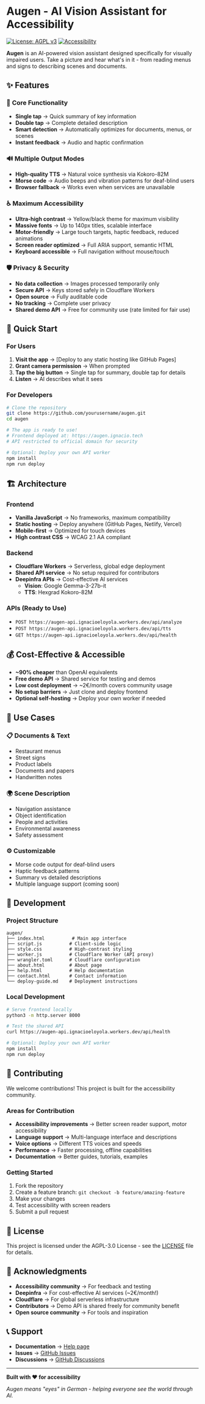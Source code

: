 # Augen - AI Vision Assistant for Accessibility

[![License: AGPL v3](https://img.shields.io/badge/License-AGPL%20v3-blue.svg)](https://www.gnu.org/licenses/agpl-3.0)
[![Accessibility](https://img.shields.io/badge/Accessibility-WCAG%202.1%20AA-green)](https://www.w3.org/WAI/WCAG21/quickref/)

**Augen** is an AI-powered vision assistant designed specifically for visually impaired users. Take a picture and hear what's in it - from reading menus and signs to describing scenes and documents.

## ✨ Features

### 🎯 **Core Functionality**
- **Single tap** → Quick summary of key information
- **Double tap** → Complete detailed description  
- **Smart detection** → Automatically optimizes for documents, menus, or scenes
- **Instant feedback** → Audio and haptic confirmation

### 🔊 **Multiple Output Modes**
- **High-quality TTS** → Natural voice synthesis via Kokoro-82M
- **Morse code** → Audio beeps and vibration patterns for deaf-blind users
- **Browser fallback** → Works even when services are unavailable

### ♿ **Maximum Accessibility**
- **Ultra-high contrast** → Yellow/black theme for maximum visibility
- **Massive fonts** → Up to 140px titles, scalable interface
- **Motor-friendly** → Large touch targets, haptic feedback, reduced animations
- **Screen reader optimized** → Full ARIA support, semantic HTML
- **Keyboard accessible** → Full navigation without mouse/touch

### 🛡️ **Privacy & Security**
- **No data collection** → Images processed temporarily only
- **Secure API** → Keys stored safely in Cloudflare Workers
- **Open source** → Fully auditable code
- **No tracking** → Complete user privacy
- **Shared demo API** → Free for community use (rate limited for fair use)

## 🚀 Quick Start

### For Users
1. **Visit the app** → [Deploy to any static hosting like GitHub Pages]
2. **Grant camera permission** → When prompted
3. **Tap the big button** → Single tap for summary, double tap for details
4. **Listen** → AI describes what it sees

### For Developers
```bash
# Clone the repository
git clone https://github.com/yourusername/augen.git
cd augen

# The app is ready to use!
# Frontend deployed at: https://augen.ignacio.tech
# API restricted to official domain for security

# Optional: Deploy your own API worker
npm install
npm run deploy
```

## 🏗️ Architecture

### Frontend
- **Vanilla JavaScript** → No frameworks, maximum compatibility
- **Static hosting** → Deploy anywhere (GitHub Pages, Netlify, Vercel)
- **Mobile-first** → Optimized for touch devices
- **High contrast CSS** → WCAG 2.1 AA compliant

### Backend
- **Cloudflare Workers** → Serverless, global edge deployment
- **Shared API service** → No setup required for contributors
- **Deepinfra APIs** → Cost-effective AI services
  - **Vision**: Google Gemma-3-27b-it  
  - **TTS**: Hexgrad Kokoro-82M

### APIs (Ready to Use)
- `POST https://augen-api.ignacioeloyola.workers.dev/api/analyze`
- `POST https://augen-api.ignacioeloyola.workers.dev/api/tts`  
- `GET https://augen-api.ignacioeloyola.workers.dev/api/health`

## 💰 Cost-Effective & Accessible

- **~90% cheaper** than OpenAI equivalents
- **Free demo API** → Shared service for testing and demos
- **Low cost deployment** → ~2€/month covers community usage
- **No setup barriers** → Just clone and deploy frontend
- **Optional self-hosting** → Deploy your own worker if needed

## 🎨 Use Cases

### 📋 **Documents & Text**
- Restaurant menus
- Street signs  
- Product labels
- Documents and papers
- Handwritten notes

### 🌍 **Scene Description**
- Navigation assistance
- Object identification
- People and activities
- Environmental awareness
- Safety assessment

### ⚙️ **Customizable**
- Morse code output for deaf-blind users
- Haptic feedback patterns
- Summary vs detailed descriptions
- Multiple language support (coming soon)

## 🔧 Development

### Project Structure
```
augen/
├── index.html          # Main app interface
├── script.js          # Client-side logic
├── style.css          # High-contrast styling
├── worker.js          # Cloudflare Worker (API proxy)
├── wrangler.toml      # Cloudflare configuration
├── about.html         # About page
├── help.html          # Help documentation
├── contact.html       # Contact information
└── deploy-guide.md    # Deployment instructions
```

### Local Development
```bash
# Serve frontend locally
python3 -m http.server 8000

# Test the shared API
curl https://augen-api.ignacioeloyola.workers.dev/api/health

# Optional: Deploy your own API worker
npm install
npm run deploy
```

## 🤝 Contributing

We welcome contributions! This project is built for the accessibility community.

### Areas for Contribution
- **Accessibility improvements** → Better screen reader support, motor accessibility
- **Language support** → Multi-language interface and descriptions  
- **Voice options** → Different TTS voices and speeds
- **Performance** → Faster processing, offline capabilities
- **Documentation** → Better guides, tutorials, examples

### Getting Started
1. Fork the repository
2. Create a feature branch: `git checkout -b feature/amazing-feature`
3. Make your changes
4. Test accessibility with screen readers
5. Submit a pull request

## 📝 License

This project is licensed under the AGPL-3.0 License - see the [LICENSE](LICENSE) file for details.

## 🙏 Acknowledgments

- **Accessibility community** → For feedback and testing
- **Deepinfra** → For cost-effective AI services (~2€/month!)
- **Cloudflare** → For global serverless infrastructure
- **Contributors** → Demo API is shared freely for community benefit
- **Open source community** → For tools and inspiration

## 📞 Support

- **Documentation** → [Help page](help.html)
- **Issues** → [GitHub Issues](https://github.com/yourusername/augen/issues)
- **Discussions** → [GitHub Discussions](https://github.com/yourusername/augen/discussions)

---

**Built with ❤️ for accessibility**

*Augen means "eyes" in German - helping everyone see the world through AI.*